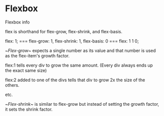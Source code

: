 # Flexbox

Flexbox info

flex is shorthand for flex-grow, flex-shrink, and flex-basis.

flex: 1; === flex-grow: 1, flex-shrink: 1, flex-basis: 0 === flex: 1 1 0;

~*Flex-grow*~ expects a single number as its value and that number is used as the flex-item's growth factor. 

flex:1 tells every div to grow the same amount. (Every div always ends up the exact same size)

flex:2 added to one of the divs tells that div to grow 2x the size of the others.

etc.

~*Flex-shrink*~ is similar to flex-grow but instead of setting the growth factor, it sets the shrink factor.



